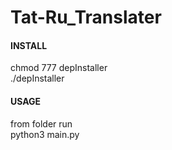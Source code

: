 # Tat-Ru_Translater  

#### INSTALL  
chmod 777 depInstaller  
./depInstaller  
  
#### USAGE  
from folder run  
python3 main.py
